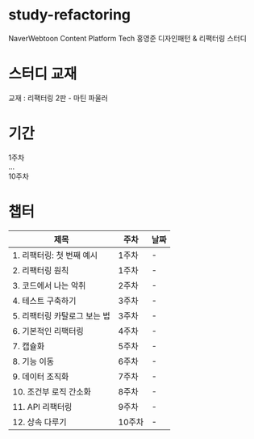 # study-refactoring

NaverWebtoon Content Platform Tech 홍영준 디자인패턴 & 리팩터링 스터디

# 스터디 교재
교재 : 리팩터링 2판 - 마틴 파울러

# 기간
1주차  
...  
10주차  

# 챕터
|제목|주차|날짜|
|---|---|---|
|1. 리팩터링: 첫 번째 예시|1주차|-|
|2. 리팩터링 원칙|1주차|-|
|3. 코드에서 나는 악취|2주차|-|
|4. 테스트 구축하기|3주차|-|
|5. 리팩터링 카탈로그 보는 법|3주차|-|
|6. 기본적인 리팩터링|4주차|-|
|7. 캡슐화|5주차|-|
|8. 기능 이동|6주차|-|
|9. 데이터 조직화|7주차|-|
|10. 조건부 로직 간소화|8주차|-|
|11. API 리팩터링|9주차|-|
|12. 상속 다루기|10주차|-|
